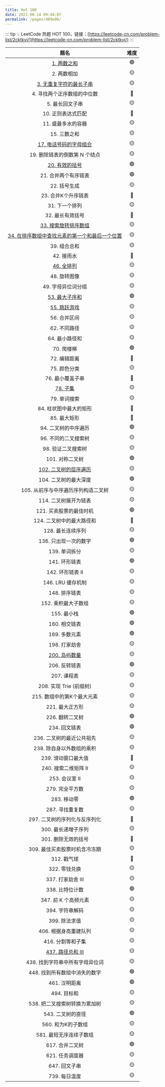 ```yaml
---
title: Hot 100
date: 2021-06-14 09:44:07
permalink: /pages/489e06/
---
```


::: tip 💡
LeetCode 热题 HOT 100，链接：[https://leetcode-cn.com/problem-list/2cktkvj/](https://leetcode-cn.com/problem-list/2cktkvj/)
:::

题名 | 难度 
:---------:|:----------:
 [1. 两数之和](/pages/aa2964/) | 🟢 
 2. 两数相加 | 🟡 
 [3. 无重复字符的最长子串](/pages/19e899/) | 🟡
 4. 寻找两个正序数组的中位数 | 🔴 
 5. 最长回文子串 | 🟡 
 10. 正则表达式匹配 | 🔴
 11. 盛最多水的容器 | 🟡 
 15. 三数之和 | 🟡 
 [17. 电话号码的字母组合](/pages/cf5b1c/) | 🟡
 19. 删除链表的倒数第 N 个结点 | 🟡
 [20. 有效的括号](/pages/27ad33/) | 🟢
 21. 合并两个有序链表 | 🟢
 22. 括号生成 | 🟡
 23. 合并K个升序链表 | 🔴
 31. 下一个排列 | 🟡
 32. 最长有效括号 | 🔴
 [33. 搜索旋转排序数组](/pages/eaba82/) | 🟡
 [34. 在排序数组中查找元素的第一个和最后一个位置](/pages/b61c09/) | 🟡
 39. 组合总和 | 🟡
 42. 接雨水 | 🔴
 [46. 全排列](/pages/c2cdc2/) | 🟡
 48. 旋转图像 | 🟡
 49. 字母异位词分组 | 🟡
 [53. 最大子序和](/pages/631cd3/) | 🟢
 [55. 跳跃游戏](/pages/e1e444/) | 🟡
 56. 合并区间 | 🟡
 62. 不同路径 | 🟡
 64. 最小路径和 | 🟡
 70. 爬楼梯 | 🟢
 72. 编辑距离 | 🔴
 75. 颜色分类 | 🟡
 76. 最小覆盖子串 | 🔴
 [78. 子集](/pages/41091b/) | 🟡
 79. 单词搜索 | 🟡
 84. 柱状图中最大的矩形 | 🔴
 85. 最大矩形 | 🔴
 94. 二叉树的中序遍历 | 🟢
 96. 不同的二叉搜索树 | 🟡
 98. 验证二叉搜索树 | 🟡
 101. 对称二叉树 | 🟢
 [102. 二叉树的层序遍历](/pages/bacaf1/) | 🟡
 104. 二叉树的最大深度 | 🟢
 105. 从前序与中序遍历序列构造二叉树 | 🟡
 114. 二叉树展开为链表 | 🟡
 121. 买卖股票的最佳时机 | 🟢
 124. 二叉树中的最大路径和 | 🔴
 128. 最长连续序列 | 🟡
 136. 只出现一次的数字 | 🟢
 139. 单词拆分 | 🟡
 141. 环形链表 | 🟢
 142. 环形链表 II | 🟡
 146. LRU 缓存机制 | 🟡
 148. 排序链表 | 🟡
 152. 乘积最大子数组 | 🟡
 155. 最小栈 | 🟢
 160. 相交链表 | 🟢
 169. 多数元素 | 🟢
 198. 打家劫舍 | 🟡
 [200. 岛屿数量](/pages/96e6b3/) | 🟡
 206. 反转链表 | 🟢
 207. 课程表 | 🟡
 208. 实现 Trie (前缀树) | 🟡
 215. 数组中的第K个最大元素 | 🟡
 221. 最大正方形 | 🟡
 226. 翻转二叉树 | 🟢
 234. 回文链表 | 🟢
 236. 二叉树的最近公共祖先 | 🟡
 238. 除自身以外数组的乘积 | 🟡
 239. 滑动窗口最大值 | 🔴
 240. 搜索二维矩阵 II | 🟡
 253. 会议室 II | 🟡
 279. 完全平方数 | 🟡
 283. 移动零 | 🟢
 287. 寻找重复数 | 🟡
 297. 二叉树的序列化与反序列化 | 🔴
 300. 最长递增子序列 | 🟡
 301. 删除无效的括号 | 🔴
 309. 最佳买卖股票时机含冷冻期 | 🟡
 312. 戳气球 | 🔴
 322. 零钱兑换 | 🟡
 337. 打家劫舍 III | 🟡
 338. 比特位计数 | 🟢
 347. 前 K 个高频元素 | 🟡
 394. 字符串解码 | 🟡
 399. 除法求值 | 🟡
 406. 根据身高重建队列 | 🟡
 416. 分割等和子集 | 🟡
 [437. 路径总和 III](/pages/67f77f/) | 🟡
 438. 找到字符串中所有字母异位词 | 🟡
 448. 找到所有数组中消失的数字 | 🟢
 461. 汉明距离 | 🟢
 494. 目标和 | 🟡
 538. 把二叉搜索树转换为累加树 | 🟡
 543. 二叉树的直径 | 🟢
 560. 和为K的子数组 | 🟡
 581. 最短无序连续子数组 | 🟡
 617. 合并二叉树 | 🟢
 621. 任务调度器 | 🟡
 647. 回文子串 | 🟡
 739. 每日温度 | 🟡
